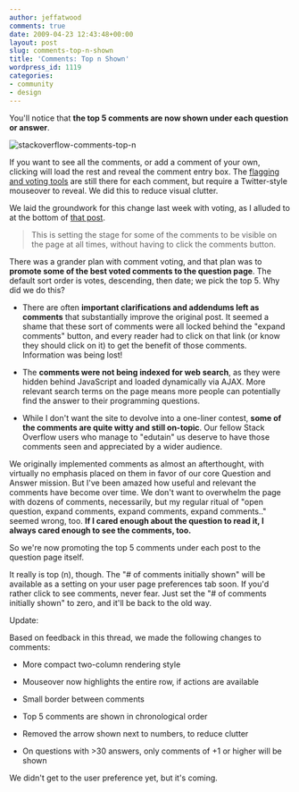 ```yaml
---
author: jeffatwood
comments: true
date: 2009-04-23 12:43:48+00:00
layout: post
slug: comments-top-n-shown
title: 'Comments: Top n Shown'
wordpress_id: 1119
categories:
- community
- design
---
```



You'll notice that **the top 5 comments are now shown under each question or answer**.



![stackoverflow-comments-top-n](http://blog.stackoverflow.com/wp-content/uploads/stackoverflow-comments-top-n.png)



If you want to see all the comments, or add a comment of your own, clicking will load the rest and reveal the comment entry box. The [flagging and voting tools](http://blog.stackoverflow.com/2009/04/comments-now-with-flags-and-votes/) are still there for each comment, but require a Twitter-style mouseover to reveal. We did this to reduce visual clutter.



We laid the groundwork for this change last week with voting, as I alluded to at the bottom of [that post](http://blog.stackoverflow.com/2009/04/comments-now-with-flags-and-votes/).





<blockquote>
This is setting the stage for some of the comments to be visible on the page at all times, without having to click the comments button.
</blockquote>





There was a grander plan with comment voting, and that plan was to **promote some of the best voted comments to the question page**. The default sort order is votes, descending, then date; we pick the top 5. Why did we do this? 







  * There are often **important clarifications and addendums left as comments** that substantially improve the original post. It seemed a shame that these sort of comments were all locked behind the "expand comments" button, and every reader had to click on that link (or know they should click on it) to get the benefit of those comments. Information was being lost!

  * The **comments were not being indexed for web search**, as they were hidden behind JavaScript and loaded dynamically via AJAX. More relevant search terms on the page means more people can potentially find the answer to their programming questions.

  * While I don't want the site to devolve into a one-liner contest, **some of the comments are quite witty and still on-topic**. Our fellow Stack Overflow users who manage to "edutain" us deserve to have those comments seen and appreciated by a wider audience.




We originally implemented comments as almost an afterthought, with virtually no emphasis placed on them in favor of our core Question and Answer mission. But I've been amazed how useful and relevant the comments have become over time. We don't want to overwhelm the page with dozens of comments, necessarily, but my regular ritual of "open question, expand comments, expand comments, expand comments.." seemed wrong, too. **If I cared enough about the question to read it, I always cared enough to see the comments, too.**



So we're now promoting the top 5 comments under each post to the question page itself.



It really is top (n), though. The "# of comments initially shown" will be available as a setting on your user page preferences tab soon. If you'd rather click to see comments, never fear. Just set the "# of comments initially shown" to zero, and it'll be back to the old way.



Update:



Based on feedback in this thread, we made the following changes to comments:







  * More compact two-column rendering style

  * Mouseover now highlights the entire row, if actions are available

  * Small border between comments

  * Top 5 comments are shown in chronological order

  * Removed the arrow shown next to numbers, to reduce clutter

  * On questions with >30 answers, only comments of +1 or higher will be shown




We didn't get to the user preference yet, but it's coming.

